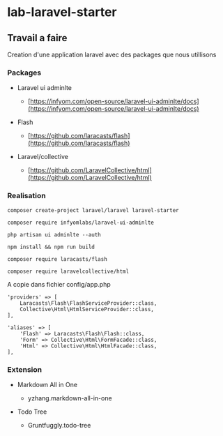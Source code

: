 # lab-laravel-starter

## Travail a faire

Creation d'une application laravel avec des packages que nous utillisons


### Packages

* Laravel ui adminlte
    * [https://infyom.com/open-source/laravel-ui-adminlte/docs](https://infyom.com/open-source/laravel-ui-adminlte/docs)

* Flash 
    * [https://github.com/laracasts/flash](https://github.com/laracasts/flash)

* Laravel/collective 
    * [https://github.com/LaravelCollective/html](https://github.com/LaravelCollective/html)


### Realisation

```shell
composer create-project laravel/laravel laravel-starter
```

```shell
composer require infyomlabs/laravel-ui-adminlte
```

```shell
php artisan ui adminlte --auth
```

```shell
npm install && npm run build
```

```shell
composer require laracasts/flash
```

```shell
composer require laravelcollective/html
```

A copie dans fichier config/app.php

```shell
'providers' => [
    Laracasts\Flash\FlashServiceProvider::class,
    Collective\Html\HtmlServiceProvider::class,
],

'aliases' => [
    'Flash' => Laracasts\Flash\Flash::class,
    'Form' => Collective\Html\FormFacade::class,
    'Html' => Collective\Html\HtmlFacade::class,
],
```

### Extension

* Markdown All in One
  * yzhang.markdown-all-in-one
  
* Todo Tree
  * Gruntfuggly.todo-tree
 

